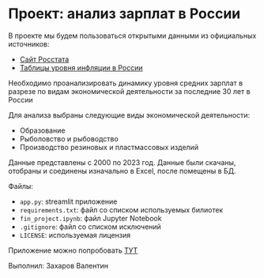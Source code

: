 # Проект: анализ зарплат в России
В проекте мы будем пользоваться открытыми данными из официальных источников:
- [Сайт Росстата](https://rosstat.gov.ru/labor_market_employment_salaries)
- [Таблицы уровня инфляции в России](https://уровень-инфляции.рф/таблицы-инфляции)

Необходимо проанализировать динамику уровня средних зарплат в разрезе по видам экономической деятельности за последние 30 лет в России

Для анализа выбраны следующие виды экономической деятельности:

- Образование
- Рыболовство и рыбоводство
- Производство резиновых и пластмассовых изделий
  
Данные представлены с 2000 по 2023 год.
Данные были скачаны, отобраны и соединены изначально в Excel, после помещены в БД.

Файлы:
- `app.py`: streamlit приложение
- `requirements.txt`:  файл со списком используемых билиотек
- `fin_project.ipynb`: файл Jupyter Notebook
- `.gitignore`:  файл со списком исключений
- `LICENSE`:  используемая лицензия


Приложение можно попробовать [ТУТ](https://finproject-blymu43wz7uxxqpekjhzgk.streamlit.app/)

Выполнил: Захаров Валентин
